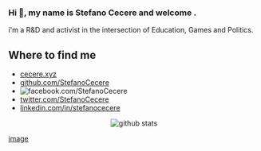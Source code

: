 ### Hi 👋, my name is Stefano Cecere and welcome .
i'm a R&D and activist in the intersection of Education, Games and Politics.

## Where to find me
 - [cecere.xyz](https://cecere.xyz)
 - [github.com/StefanoCecere](https://github.com/StefanoCecere)
 - ![facebook.com/StefanoCecere](https://www.facebook.com/StefanoCecere)
 - [twitter.com/StefanoCecere](https://twitter.com/StefanoCecere)
 - [linkedin.com/in/stefanocecere](https://www.linkedin.com/in/stefanocecere)

<p align="center">
  <img alt="github stats" src="https://github-readme-streak-stats.herokuapp.com/?user=StefanoCecere&hide_border=true" />
</p>

[image](https://github.com/StefanoCecere/StefanoCecere/blob/master/dino.gif)

<!--
**StefanoCecere/StefanoCecere** is a ✨ _special_ ✨ repository because its `README.md` (this file) appears on your GitHub profile.

Here are some ideas to get you started:

- 🔭 I’m currently working on ...
- 🌱 I’m currently learning ...
- 👯 I’m looking to collaborate on ...
- 🤔 I’m looking for help with ...
- 💬 Ask me about ...
- 📫 How to reach me: ...
- 😄 Pronouns: ...
- ⚡ Fun fact: ...

## GitHub Stats
[![Stefano Cecere's github stats](https://github-readme-stats.vercel.app/api?username=stefanocecere&hide=stars,contribs&count_private=true&show_icons=true&theme=solarized-dark&include_all_commits=true)](https://github.com/anuraghazra/github-readme-stats)
[![Top Langs](https://github-readme-stats.vercel.app/api/top-langs/?username=stefanocecere&layout=compact&count_private=true&show_icons=true&theme=solarized-dark&include_all_commits=true&hide=asp)](https://github.com/anuraghazra/github-readme-stats)

-->

